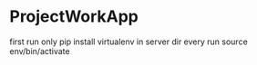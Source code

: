 # ProjectWorkApp
first run only
pip install virtualenv
in server dir every run
source env/bin/activate


